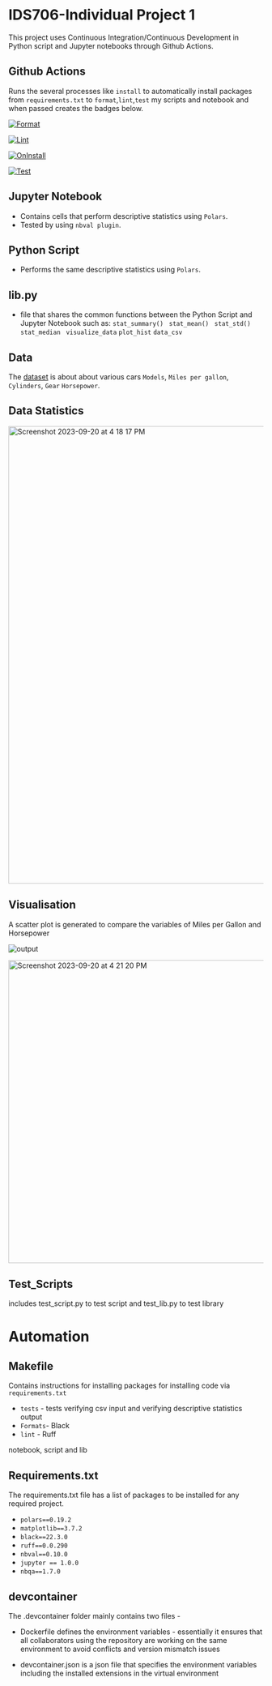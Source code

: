 # IDS706-Individual Project 1

This project uses Continuous Integration/Continuous Development in Python script and Jupyter notebooks through Github Actions.

## Github Actions

Runs the several processes like `install` to automatically install packages from `requirements.txt` to `format`,`lint`,`test` my scripts and notebook and when passed creates the badges below.

[![Format](https://github.com/nogibjj/Keon_individualproject_1/actions/workflows/format.yml/badge.svg)](https://github.com/nogibjj/Keon_individualproject_1/actions/workflows/format.yml)

[![Lint](https://github.com/nogibjj/Keon_individualproject_1/actions/workflows/lint.yml/badge.svg)](https://github.com/nogibjj/Keon_individualproject_1/actions/workflows/lint.yml)

[![OnInstall](https://github.com/nogibjj/Keon_individualproject_1/actions/workflows/install.yml/badge.svg)](https://github.com/nogibjj/Keon_individualproject_1/actions/workflows/install.yml)

[![Test](https://github.com/nogibjj/Keon_individualproject_1/actions/workflows/test.yml/badge.svg)](https://github.com/nogibjj/Keon_individualproject_1/actions/workflows/test.yml) 

## Jupyter Notebook 
 * Contains cells that perform descriptive statistics using `Polars`.
 * Tested by using `nbval plugin`.
   
## Python Script 

 * Performs the same descriptive statistics using `Polars`.

## lib.py 

 * file that shares the common functions between the Python Script and Jupyter Notebook such as:
   `stat_summary()`
   ` stat_mean()`
   ` stat_std()`
   ` stat_median`
   ` visualize_data`
   `plot_hist`
   `data_csv`
   
## Data

The [dataset](https://gist.githubusercontent.com/seankross/a412dfbd88b3db70b74b/raw/5f23f993cd87c283ce766e7ac6b329ee7cc2e1d1/mtcars.csv)
is about about various cars `Models`, `Miles per gallon`, `Cylinders`, `Gear` `Horsepower`.

## Data Statistics

<img width="903" alt="Screenshot 2023-09-20 at 4 18 17 PM" src="https://github.com/nogibjj/Keon_individualproject_1/assets/125210401/4f2fe092-294e-4a00-afb0-d73f851d4c79">

  
## Visualisation 

A scatter plot is generated to compare the variables of Miles per Gallon and Horsepower

![output](https://github.com/nogibjj/IDS706_mini_project_2/assets/125210401/ce1cb228-d3f5-4888-a51a-845cee91a1b5)

<img width="598" alt="Screenshot 2023-09-20 at 4 21 20 PM" src="https://github.com/nogibjj/Keon_individualproject_1/assets/125210401/1d64e3ce-9bfb-4d7f-bac3-fc8ad193531e">

## Test_Scripts

includes test_script.py to test script and test_lib.py to test library

# Automation 

## Makefile 

Contains instructions for installing packages for installing code via `requirements.txt` 
   * `tests` - tests verifying csv input and verifying descriptive statistics output
   * `Formats`- Black
   * `lint` - Ruff

notebook, script and lib
 
## Requirements.txt

The requirements.txt file has a list of packages to be installed for any required project.

   * `polars==0.19.2`
   * `matplotlib==3.7.2`
   * `black==22.3.0`
   * `ruff==0.0.290`
   * `nbval==0.10.0`
   * `jupyter == 1.0.0`
   * `nbqa==1.7.0`


## devcontainer

The .devcontainer folder mainly contains two files -

- Dockerfile defines the environment variables - essentially it ensures that all collaborators using the repository are working on the same environment to avoid conflicts and version mismatch issues

- devcontainer.json is a json file that specifies the environment variables including the installed extensions in the virtual environment

